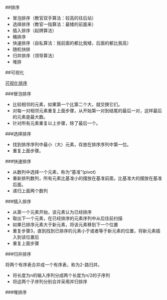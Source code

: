 ##排序
- 冒泡排序（教官双手算法：较高的往后站）
- 选择排序（教官一指算法：最矮的前面来）
- 插入排序（起牌算法）
- 桶排序
- 快速排序（自私算法：我前面的都比我矮，后面的都比我高）
- 随机快排
- 归并排序（领导算法）
- 堆排

##可视化

[可视化排序](https://visualgo.net/sorting)

###冒泡排序
 - 比较相邻的元素，如果第一个比第二个大，就交换它们。
 - 对每一对相邻元素重复上面步骤，从开始第一对到结尾的最后一对，这样最后的元素是最大数。
 - 针对所有元素重复以上步骤，除了最后一个。
 
###选择排序

 - 找到排序序列中最小（大）元素，存放在排序序列中第一位。
 - 重复上面步骤。
 
###快速排序
 - 从数列中选择一个元素，称为“基准”(pivot)
 - 重新排列数列，所有元素比基准小的摆放在基准前面，比基准大的摆放在基准后面。
 - 递归上面两个数列

###插入排序

 - 从第一个元素开始，该元素认为已经排序
 - 取出下一个元素，在已经排序的元素序列中从后往前扫描
 - 如果已排序元素大于新元素，将该元素移到下一个位置
 - 重复步骤3，直到找到已排序的元素小于或者等于新元素的位置，将新元素插入到该位置后
 - 重复上面步骤

###归并排序

将两个有序表合并成一个有序表，称为2-路归并。
 - 将长度为n的输入序列分成两个长度为n/2的子序列
 - 将这两个子序列分别合并采用并归排序
 
###堆排序
